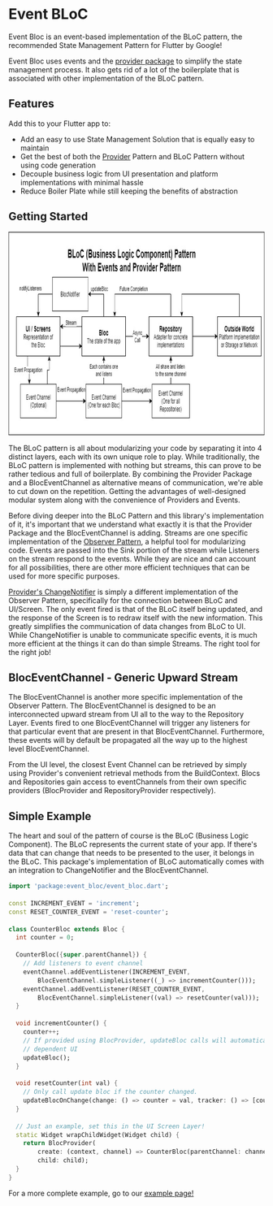 # Event BLoC

Event Bloc is an event-based implementation of the BLoC pattern, the recommended State Management Pattern for Flutter by Google!

Event Bloc uses events and the [provider package](https://pub.dev/packages/provider) to simplify the state management process. It also gets rid of a lot of the boilerplate that is associated with other implementation of the BLoC pattern.

## Features

Add this to your Flutter app to:
* Add an easy to use State Management Solution that is equally easy to maintain
* Get the best of both the [Provider](https://pub.dev/packages/provider) Pattern and BLoC Pattern without using code generation
* Decouple business logic from UI presentation and platform implementations with minimal hassle
* Reduce Boiler Plate while still keeping the benefits of abstraction

## Getting Started

<img src="https://github.com/VHCBlade/event_bloc/blob/main/img/Event%20Bloc%20Diagram.jpg?raw=true?raw=true"
    alt="BLoC Implementation of Event BLoC" height="400"/>

The BLoC pattern is all about modularizing your code by separating it into 4 distinct layers, each with its own unique role to play. While traditionally, the BLoC pattern is implemented with nothing but streams, this can prove to be rather tedious and full of boilerplate. By combining the Provider Package and a BlocEventChannel as alternative means of communication, we're able to cut down on the repetition. Getting the advantages of well-designed modular system along with the convenience of Providers and Events.

Before diving deeper into the BLoC Pattern and this library's implementation of it, it's important that we understand what exactly it is that the Provider Package and the BlocEventChannel is adding. Streams are one specific implementation of the [Observer Pattern](https://en.wikipedia.org/wiki/Observer_pattern), a helpful tool for modularizing code. Events are passed into the Sink portion of the stream while Listeners on the stream respond to the events. While they are nice and can account for all possibilities, there are other more efficient techniques that can be used for more specific purposes.

[Provider's ChangeNotifier](https://api.flutter.dev/flutter/foundation/ChangeNotifier-class.html) is simply a different implementation of the Observer Pattern, specifically for the connection between BLoC and UI/Screen. The only event fired is that of the BLoC itself being updated, and the response of the Screen is to redraw itself with the new information. This greatly simplifies the communication of data changes from BLoC to UI. While ChangeNotifier is unable to communicate specific events, it is much more efficient at the things it can do than simple Streams. The right tool for the right job!

## BlocEventChannel - Generic Upward Stream

The BlocEventChannel is another more specific implementation of the Observer Pattern. The BlocEventChannel is designed to be an interconnected upward stream from UI all to the way to the Repository Layer. Events fired to one BlocEventChannel will trigger any listeners for that particular event that are present in that BlocEventChannel. Furthermore, these events will by default be propagated all the way up to the highest level BlocEventChannel.

From the UI level, the closest Event Channel can be retrieved by simply using Provider's convenient retrieval methods from the BuildContext. Blocs and Repositories gain access to eventChannels from their own specific providers (BlocProvider and RepositoryProvider respectively).

## Simple Example

The heart and soul of the pattern of course is the BLoC (Business Logic Component). The BLoC represents the current state of your app. If there's data that can change that needs to be presented to the user, it belongs in the BLoC. This package's implementation of BLoC automatically comes with an integration to ChangeNotifier and the BlocEventChannel.

```dart
import 'package:event_bloc/event_bloc.dart';

const INCREMENT_EVENT = 'increment';
const RESET_COUNTER_EVENT = 'reset-counter';

class CounterBloc extends Bloc {
  int counter = 0;

  CounterBloc({super.parentChannel}) {
    // Add listeners to event channel
    eventChannel.addEventListener(INCREMENT_EVENT,
        BlocEventChannel.simpleListener((_) => incrementCounter()));
    eventChannel.addEventListener(RESET_COUNTER_EVENT,
        BlocEventChannel.simpleListener((val) => resetCounter(val)));
  }

  void incrementCounter() {
    counter++;
    // If provided using BlocProvider, updateBloc calls will automatically redraw
    // dependent UI
    updateBloc();
  }

  void resetCounter(int val) {
    // Only call update bloc if the counter changed.
    updateBlocOnChange(change: () => counter = val, tracker: () => [counter]);
  }

  // Just an example, set this in the UI Screen Layer!
  static Widget wrapChildWidget(Widget child) {
    return BlocProvider(
        create: (context, channel) => CounterBloc(parentChannel: channel),
        child: child);
  }
}
```

For a more complete example, go to our [example page!](https://pub.dev/packages/event_bloc/example)